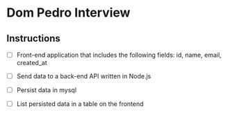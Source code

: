# Dom Pedro Interview

## Instructions

- [ ] Front-end application that includes the following fields: id, name, email, created_at

- [ ] Send data to a back-end API written in Node.js

- [ ] Persist data in mysql

- [ ] List persisted data in a table on the frontend
